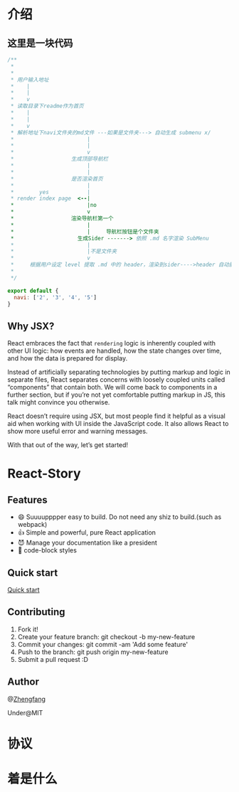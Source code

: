 # 介绍

## 这里是一块代码

```js
/**
 *
 *
 * 用户输入地址
 *    |
 *    |
 *    v
 * 读取目录下readme作为首页
 *    |
 *    |
 *    v
 * 解析地址下navi文件夹的md文件 ---如果是文件夹---> 自动生成 submenu x/
 *                       |
 *                       |                   
 *                       v
 *                  生成顶部导航栏
 *                       |
 *                       |
 *                  是否渲染首页
 *                       |
 *        yes            |
 * render index page  <--|
 *                       |no
 *                       v
 *                  渲染导航栏第一个
 *                       |
 *                       |     导航栏按钮是个文件夹
 *                    生成Sider -------> 依照 .md 名字渲染 SubMenu
 *                       |
 *                       |不是文件夹
 *                       v
 *     根据用户设定 level 提取 .md 中的 header，渲染到sider---->header 自动展开
 *
 */
```

```js
export default {
  navi: ['2', '3', '4', '5']
}
```

## Why JSX?

React embraces the fact that `rendering` logic is inherently coupled with other UI logic: how events are handled, how the state changes over time, and how the data is prepared for display.

Instead of artificially separating technologies by putting markup and logic in separate files, React separates concerns with loosely coupled units called “components” that contain both. We will come back to components in a further section, but if you’re not yet comfortable putting markup in JS, this talk might convince you otherwise.

React doesn’t require using JSX, but most people find it helpful as a visual aid when working with UI inside the JavaScript code. It also allows React to show more useful error and warning messages.

With that out of the way, let’s get started!

# React-Story

## Features

* 😄 Suuuupppper easy to build. Do not need any shiz to build.(such as webpack)
* 👍 Simple and powerful, pure React application
* 😈 Manage your documentation like a president
* 📄 code-block styles

## Quick start

[Quick start](https://215566435.github.io/TrumpDoc/)

## Contributing

1.  Fork it!
2.  Create your feature branch: git checkout -b my-new-feature
3.  Commit your changes: git commit -am 'Add some feature'
4.  Push to the branch: git push origin my-new-feature
5.  Submit a pull request :D

## Author

@[Zhengfang](https://github.com/215566435)

Under@MIT

# 协议

# 着是什么
